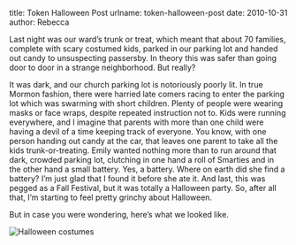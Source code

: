 title: Token Halloween Post
urlname: token-halloween-post
date: 2010-10-31
author: Rebecca

Last night was our ward&#x02bc;s trunk or treat, which meant that about 70
families, complete with scary costumed kids, parked in our parking lot and
handed out candy to unsuspecting passersby. In theory this was safer than going
door to door in a strange neighborhood. But really?

It was dark, and our church parking lot is notoriously poorly lit. In true
Mormon fashion, there were harried late comers racing to enter the parking lot
which was swarming with short children. Plenty of people were wearing masks or
face wraps, despite repeated instruction not to. Kids were running everywhere,
and I imagine that parents with more than one child were having a devil of a
time keeping track of everyone. You know, with one person handing out candy at
the car, that leaves one parent to take all the kids trunk-or-treating. Emily
wanted nothing more than to run around that dark, crowded parking lot, clutching
in one hand a roll of Smarties and in the other hand a small battery. Yes, a
battery. Where on earth did she find a battery? I&#x02bc;m just glad that I
found it before she ate it. And last, this was pegged as a Fall Festival, but it
was totally a Halloween party. So, after all that, I&#x02bc;m starting to feel
pretty grinchy about Halloween.

But in case you were wondering, here&#x02bc;s what we looked like.

<img src="{static}/images/2010-10-30-halloween.jpg" alt="Halloween costumes" class="img-fluid">
